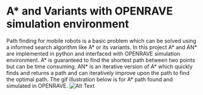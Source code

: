 # A* and Variants with OPENRAVE simulation environment

Path finding for mobile robots is a basic problem which can be solved using a informed search algorithm like A* or its variants. In this project A* and AN* are implemented in python and interfaced with OPENRAVE simulation environment. A* is guaranteed to find the shortest path between two points but can be time consuming. AN* is an iterative version of A* which quickly finds and returns a path and can iteratively improve upon the path to find the optimal path. The gif illustration below is for A* path found and simulated in OPENRAVE. 
![Alt Text](https://media.giphy.com/media/J2chJ2bex6Pca2SUEp/giphy.gif)
